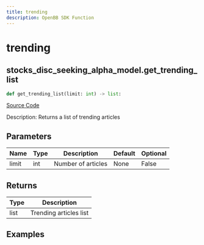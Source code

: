 ```yaml
---
title: trending
description: OpenBB SDK Function
---
```


# trending

## stocks_disc_seeking_alpha_model.get_trending_list

```python title='openbb_terminal/stocks/discovery/seeking_alpha_model.py'
def get_trending_list(limit: int) -> list:
```
[Source Code](https://github.com/OpenBB-finance/OpenBBTerminal/tree/main/openbb_terminal/stocks/discovery/seeking_alpha_model.py#L100)

Description: Returns a list of trending articles

## Parameters

| Name | Type | Description | Default | Optional |
| ---- | ---- | ----------- | ------- | -------- |
| limit | int | Number of articles | None | False |

## Returns

| Type | Description |
| ---- | ----------- |
| list | Trending articles list |

## Examples

